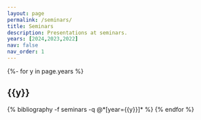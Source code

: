 ```yaml
---
layout: page
permalink: /seminars/
title: Seminars
description: Presentations at seminars.
years: [2024,2023,2022]
nav: false
nav_order: 1
---
```

<!-- _pages/seminars.md -->
<div class="publications">

{%- for y in page.years %}
  <h2 class="year">{{y}}</h2>
  {% bibliography -f seminars -q @*[year={{y}}]* %}
{% endfor %}

</div>
